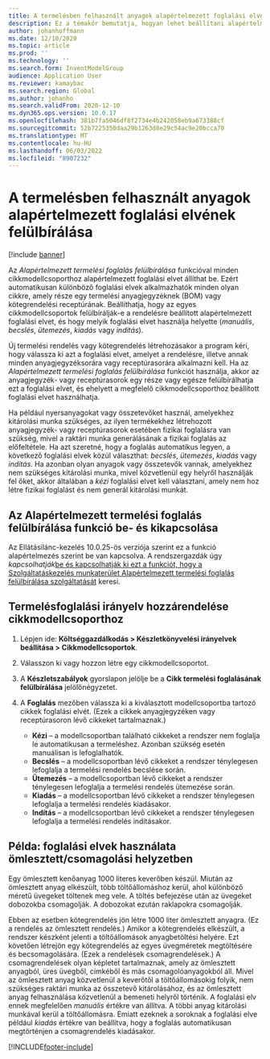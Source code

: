 ```yaml
---
title: A termelésben felhasznált anyagok alapértelmezett foglalási elvének felülbírálása
description: Ez a témakör bemutatja, hogyan lehet beállítani alapértelmezett foglalási elvet az egyes cikkmodell-csoportokhoz, hogy automatikusan eltérő foglalási elvek alkalmazhatók legyen minden olyan cikkre, amely része egy termelési anyagjegyzéknek vagy egy kötegrendelési receptúrának.
author: johanhoffmann
ms.date: 12/10/2020
ms.topic: article
ms.prod: ''
ms.technology: ''
ms.search.form: InventModelGroup
audience: Application User
ms.reviewer: kamaybac
ms.search.region: Global
ms.author: johanho
ms.search.validFrom: 2020-12-10
ms.dyn365.ops.version: 10.0.17
ms.openlocfilehash: 381b7fa5046df8f2734e4b242058eb9a673388cf
ms.sourcegitcommit: 52b7225350daa29b1263d8e29c54ac9e20bcca70
ms.translationtype: MT
ms.contentlocale: hu-HU
ms.lasthandoff: 06/03/2022
ms.locfileid: "8907232"
---
```

# <a name="override-the-default-reservation-principle-for-materials-in-production"></a>A termelésben felhasznált anyagok alapértelmezett foglalási elvének felülbírálása

[!include [banner](../includes/banner.md)]

Az *Alapértelmezett termelési foglalás felülbírálása* funkcióval minden cikkmodellcsoporthoz alapértelmezett foglalási elvet állíthat be. Ezért automatikusan különböző foglalási elvek alkalmazhatók minden olyan cikkre, amely része egy termelési anyagjegyzéknek (BOM) vagy kötegrendelési receptúrának. Beállíthatja, hogy az egyes cikkmodellcsoportok felülbírálják-e a rendelésre beállított alapértelmezett foglalási elvet, és hogy melyik foglalási elvet használja helyette (*manuális*, *becslés*, *ütemezés*, *kiadás* vagy *indítás*).

Új termelési rendelés vagy kötegrendelés létrehozásakor a program kéri, hogy válassza ki azt a foglalási elvet, amelyet a rendelésre, illetve annak minden anyagjegyzéksorára vagy receptúrasorára alkalmazni kell. Ha az *Alapértelmezett termelési foglalás felülbírálása* funkciót használja, akkor az anyagjegyzék- vagy receptúrasorok egy része vagy egésze felülbírálhatja ezt a foglalási elvet, és ehelyett a megfelelő cikkmodellcsoporthoz beállított foglalási elvet használhatja.

Ha például nyersanyagokat vagy összetevőket használ, amelyekhez kitárolási munka szükséges, az ilyen termékekhez létrehozott anyagjegyzék- vagy receptúrasorok esetében fizikai foglalásra van szükség, mivel a raktári munka generálásának a fizikai foglalás az előfeltétele. Ha azt szeretné, hogy a foglalás automatikus legyen, a következő foglalási elvek közül választhat: *becslés*, *ütemezés*, *kiadás* vagy *indítás*. Ha azonban olyan anyagok vagy összetevők vannak, amelyekhez nem szükséges kitárolási munka, mivel közvetlenül egy helyről használják fel őket, akkor általában a *kézi* foglalási elvet kell választani, amely nem hoz létre fizikai foglalást és nem generál kitárolási munkát.

## <a name="turn-the-override-default-production-reservation-feature-on-or-off"></a>Az Alapértelmezett termelési foglalás felülbírálása funkció be- és kikapcsolása

Az Ellátásilánc-kezelés 10.0.25-ös verziója szerint ez a funkció alapértelmezés szerint be van kapcsolva. A rendszergazdák úgy *kapcsolhatják*[be és kapcsolhatják ki ezt a funkciót, hogy a Szolgáltatáskezelés munkaterület Alapértelmezett termelési foglalás felülbírálása szolgáltatását](../../fin-ops-core/fin-ops/get-started/feature-management/feature-management-overview.md) keresi.

## <a name="assign-a-production-reservation-policy-to-an-item-model-group"></a>Termelésfoglalási irányelv hozzárendelése cikkmodellcsoporthoz

1. Lépjen ide: **Költséggazdálkodás \> Készletkönyvelési irányelvek beállítása \> Cikkmodellcsoportok**.
1. Válasszon ki vagy hozzon létre egy cikkmodellcsoportot.
1. A **Készletszabályok** gyorslapon jelölje be a **Cikk termelési foglalásának felülbírálása** jelölőnégyzetet.
1. A **Foglalás** mezőben válassza ki a kiválasztott modellcsoportba tartozó cikkek foglalási elvét. (Ezek a cikkek anyagjegyzéken vagy receptúrasoron lévő cikkeket tartalmaznak.)

    - **Kézi** – a modellcsoportban található cikkeket a rendszer nem foglalja le automatikusan a termeléshez. Azonban szükség esetén manuálisan is lefoglalhatók.
    - **Becslés** – a modellcsoportban lévő cikkeket a rendszer ténylegesen lefoglalja a termelési rendelés becslése során.
    - **Ütemezés** – a modellcsoportban lévő cikkeket a rendszer ténylegesen lefoglalja a termelési rendelés ütemezése során.
    - **Kiadás** – a modellcsoportban lévő cikkeket a rendszer ténylegesen lefoglalja a termelési rendelés kiadásakor.
    - **Indítás** – a modellcsoportban lévő cikkeket a rendszer ténylegesen lefoglalja a termelési rendelés indításakor.

## <a name="example-using-reservation-principles-in-a-bulkpack-scenario"></a>Példa: foglalási elvek használata ömlesztett/csomagolási helyzetben

Egy ömlesztett kenőanyag 1000 literes keverőben készül. Miután az ömlesztett anyag elkészült, több töltőállomáshoz kerül, ahol különböző méretű üvegeket töltenek meg vele. A töltés befejezése után az üvegeket dobozokba csomagolják. A dobozokat ezután raklapokra csomagolják.

Ebben az esetben kötegrendelés jön létre 1000 liter ömlesztett anyagra. (Ez a rendelés az ömlesztett rendelés.) Amikor a kötegrendelés elkészült, a rendszer készként jelenti a töltőállomások anyagbetöltési helyére. Ezt követően létrejön egy kötegrendelés az egyes üvegméretek megtöltésére és becsomagolására. (Ezek a rendelések csomagrendelések.) A csomagrendelések olyan képletet tartalmaznak, amely az ömlesztett anyagból, üres üvegből, címkéből és más csomagolóanyagokból áll. Mivel az ömlesztett anyag közvetlenül a keverőtől a töltőállomásokig folyik, nem szükséges raktári munka az összetevő kitárolásához, és az ömlesztett anyag felhasználása közvetlenül a bemeneti helyről történik. A foglalási elv ennek megfelelően *manuális* értékre van állítva. A többi anyag kitárolási munkával kerül a töltőállomásra. Emiatt ezeknek a soroknak a foglalási elve például *kiadás* értékre van beállítva, hogy a foglalás automatikusan megtörténjen a csomagrendelés kiadásakor.


[!INCLUDE[footer-include](../../includes/footer-banner.md)]